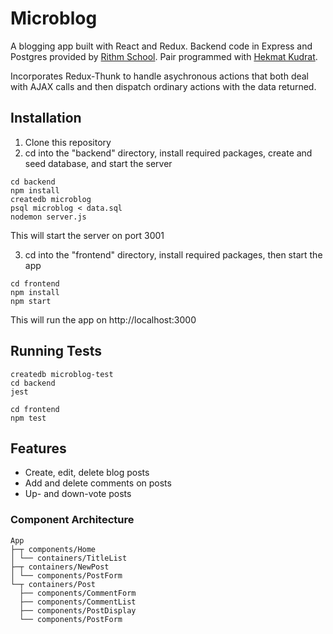 # Microblog

A blogging app built with React and Redux. Backend code in Express and Postgres provided by [Rithm School](https://www.rithmschool.com/). Pair programmed with [Hekmat Kudrat](https://github.com/hekmatkudrat).

Incorporates Redux-Thunk to handle asychronous actions that both deal with AJAX calls and then dispatch ordinary actions with the data returned.

## Installation

1. Clone this repository
2. cd into the "backend" directory, install required packages, create and seed database, and start the server

```
cd backend
npm install
createdb microblog
psql microblog < data.sql
nodemon server.js 
```
This will start the server on port 3001

3. cd into the "frontend" directory, install required packages, then start the app

```
cd frontend
npm install
npm start
```
This will run the app on http://localhost:3000

## Running Tests
```
createdb microblog-test
cd backend
jest

cd frontend
npm test
```

## Features
* Create, edit, delete blog posts
* Add and delete comments on posts
* Up- and down-vote posts

### Component Architecture
```
App
├─┬ components/Home
│ └── containers/TitleList
├─┬ containers/NewPost
│ └── components/PostForm
└─┬ containers/Post
  ├── components/CommentForm
  ├── components/CommentList
  ├── components/PostDisplay
  └── components/PostForm
```
